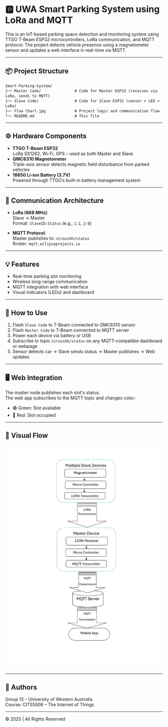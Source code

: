 
# 🅿️ UWA Smart Parking System using LoRa and MQTT

This is an IoT-based parking space detection and monitoring system using TTGO T-Beam ESP32 microcontrollers, LoRa communication, and MQTT protocol. The project detects vehicle presence using a magnetometer sensor and updates a web interface in real-time via MQTT.

---

## 📦 Project Structure

```
Smart-Parking-System/
├── Master Code/               # Code for Master ESP32 (receives via LoRa, sends to MQTT)
├── Slave Code/                # Code for Slave ESP32 (sensor + LED + LoRa)
├── Flow Chart.jpg             # Project logic and communication flow
└── README.md                  # This file
```

---

## ⚙️ Hardware Components

- **TTGO T-Beam ESP32**  
  LoRa SX1262, Wi-Fi, GPS – used as both Master and Slave
- **QMC6310 Magnetometer**  
  Triple-axis sensor detects magnetic field disturbance from parked vehicles
- **18650 Li-ion Battery (3.7V)**  
  Powered through TTGO’s built-in battery management system

---

## 🔁 Communication Architecture

- **LoRa (868 MHz)**:  
  Slave → Master  
  Format: `SlaveID:Status` (e.g., `1:1`, `2:0`)

- **MQTT Protocol**:  
  Master publishes to: `nirosshh/status`  
  Broker: `mqtt.eclipseprojects.io`

---

## 💡 Features

- Real-time parking slot monitoring
- Wireless long-range communication
- MQTT integration with web interface
- Visual indicators (LEDs) and dashboard

---

## 🚀 How to Use

1. Flash `Slave Code` to T-Beam connected to QMC6310 sensor
2. Flash `Master Code` to T-Beam connected to MQTT server
3. Power each device via battery or USB
4. Subscribe to topic `nirosshh/status` on any MQTT-compatible dashboard or webpage
5. Sensor detects car → Slave sends status → Master publishes → Web updates

---

## 🖥️ Web Integration

The master node publishes each slot's status.  
The web app subscribes to the MQTT topic and changes color:
- 🟢 Green: Slot available
- 🔴 Red: Slot occupied

---

## 📸 Visual Flow

![Flow Chart](./Flow%20Chart.jpg)

---

## 👤 Authors

Group 13 – University of Western Australia  
Course: CITS5506 – The Internet of Things

---

© 2025 | All Rights Reserved
